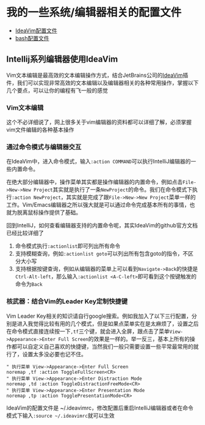 # 我的一些系统/编辑器相关的配置文件

- [IdeaVim配置文件](https://github.com/Tinker-S/dotfiles/blob/master/.ideavimrc)
- [bash配置文件](https://github.com/Tinker-S/dotfiles/blob/master/.bashrc)

## Intellij系列编辑器使用IdeaVim
Vim文本编辑是最高效的文本编辑操作方式，结合JetBrains公司的[IdeaVim](https://github.com/JetBrains/ideavim)插件，我们可以实现非常高效的文本编辑以及编辑器相关的各种常用操作，掌握以下几个要点，可以让你的编程有飞一般的感觉

### Vim文本编辑
这个不必详细说了，网上很多关于vim编辑器的资料都可以详细了解，必须掌握vim文件编辑的各种基本操作

### 通过命令模式与编辑器交互
在IdeaVim中，进入命令模式，输入`:action COMMAND`可以执行IntelliJ编辑器的一些内置命令。

在绝大部分编辑器中，操作菜单其实都是操作编辑器的内置命令，例如点击`File->New->New Project`其实就是执行了一条`NewProject`的命令。我们在命令模式下执行`:action NewProject`，其实就是完成了跟`File->New->New Project`菜单一样的工作。Vim/Emacs编辑器之所以强大就是可以通过命令完成基本所有的事情，也就为脱离鼠标操作提供了基础。

回到IntelliJ，如何查看编辑器支持的内置命令呢，其实IdeaVim的github官方文档已经比较详细了
1. 命令模式执行`:actionlist`即可列出所有命令
2. 支持模糊查询，例如`:actionlist goto`可以列出所有包含goto的指令，不区分大小写
3. 支持根据按键查询，例如从编辑器的菜单上可以看到`Navigate->Back`的快捷是`Ctrl-Alt-left`，那么输入`:actionlist <A-C-left>`即可看到这个按键触发的命令为`Back`

### 核武器：结合Vim的Leader Key定制快捷键
Vim Leader Key相关的知识请自行google搜索。例如我加入了以下三行配置，分别是进入我觉得比较有用的几个模式，但是如果点菜单实在是太麻烦了，设置之后在命令模式直接连续按一下`,tf`三个键，就会进入全屏，跟点击了菜单`View->Appearance->Enter Full Screen`的效果是一样的。举一反三，基本上所有的操作都可以自定义自己喜欢的快捷键，当然我们一般只需要设置一些平常最常用的就行了，设置太多没必要也记不住。
```
" 执行菜单 View->Appearance->Enter Full Screen
noremap ,tf :action ToggleFullScreen<CR>
" 执行菜单 View->Appearance->Enter Distraction Mode
noremap ,td :action ToggleDistractionFreeMode<CR>
" 执行菜单 View->Appearance->Enter Presentation Mode
noremap ,tp :action TogglePresentationMode<CR>
```

IdeaVim的配置文件是 ~/.ideavimrc，修改配置后重启IntelliJ编辑器或者在命令模式下输入`:source ~/.ideavimrc`就可以生效
